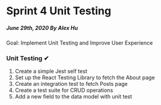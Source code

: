 # Sprint 4 Unit Testing
##### June 29th, 2020 By Alex Hu

Goal: Implement Unit Testing and Improve User Experience

### Unit Testing ✔

1. Create a simple Jest self test
2. Set up the React Testing Library to fetch the About page
3. Create an integration test to fetch Posts page
4. Create a test suite for CRUD operations
5. Add a new field to the data model with unit test
